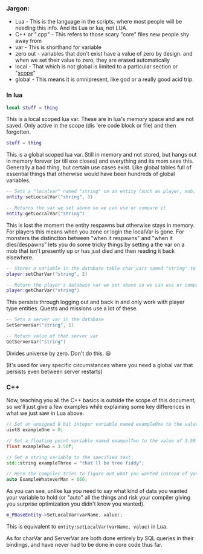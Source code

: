 ### Jargon:
 - Lua - This is the language in the scripts, where most people will be needing this info. And its Lua or lua, not LUA.
 - C++ or ".cpp" - This refers to those scary "core" files new people shy away from
 - var - This is shorthand for variable
 - zero out - variables that don't exist have a value of zero by design. and when we set their value to zero, they are erased automatically
 - local - That which is not global is limited to a particular section or "[scope](https://en.wikipedia.org/wiki/Scope_(computer_science))"
 - global - This means it is omnipresent, like god or a really good acid trip.


### In lua
```lua
local stuff = thing
```
This is a local scoped lua var. These are in lua's memory space and are not saved. Only active in the scope (dis 'ere code block or file) and then forgotten.


```lua
stuff = thing
```
This is a global scoped lua var. Still in memory and not stored, but hangs out in memory forever (or till exe closes) and everything and its mom sees this. Generally a bad thing, but certain use cases exist. Like global tables full of essential things that otherwise would have been hundreds of global variables.


```lua
-- Sets a "localvar" named "string" on an entity (such as player, mob, npc) to 3
entity:setLoccalVar("string", 3)

-- Returns the var we set above so we can use or compare it
entity:getLoccalVar("string")
```
This is lost the moment the entity respawns but otherwise stays in memory. For players this means when you zone or login the localVar is gone. For monsters the distinction between "when it respawns" and "when it dies/despawns" lets you do some tricky things by setting a the var on a mob that isn't presently up or has just died and then reading it back elsewhere.


```lua
-- Stores a variable in the database table char_vars named "string" to a value of 2. 
player:setCharVar("string", 2)

-- Return the player's database var we set above so we can use or compare it
player:getCharVar("string")
```
This persists through logging out and back in and only work with player type entities. Quests and missions use a lot of these.


```lua
-- Sets a server var in the database
SetServerVar("string", 1)

-- Return value of that server var
GetServerVar("string")
```
Divides universe by zero. Don't do this. :smiley: 

(It's used for very specific circumstances where you need a global var that persists even between server restarts)

### C++
Now, teaching you all the C++ basics is outside the scope of this document, so we'll just give a few examples while explaining some key differences in what we just saw in Lua above.
```cpp
// Set an unsigned 8 bit integer variable named exampleOne to the value of zero
uint8 exampleOne = 0;

// Set a floating point variable named exampelTwo to the value of 3.50
float exampleTwo = 3.50f;

// Set a string variable to the specified text
std::string exampleThree = "that'll be tree fiddy";

// Here the compiler tries to figure out what you wanted instead of you declaring the type.
auto ExampleWhateverMan = 666;
```
As you can see, unlike lua you need to say what kind of data you wanted your variable to hold (or "auto" all the things and risk your compiler giving you surprise optimization you didn't know you wanted).

```cpp
m_PBaseEntity->SetLocalVar(varName, value);
```
This is equivalent to `entity:setLocalVar(varName, value)` in Lua.

As for charVar and ServerVar are both done entirely by SQL queries in their bindings, and have never had to be done in core code thus far.
